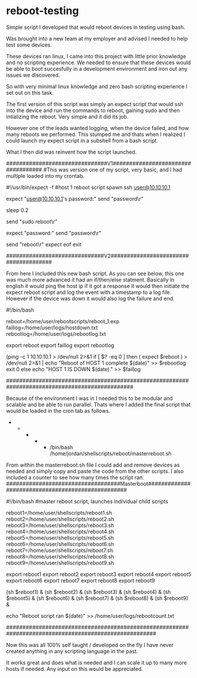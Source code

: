 # reboot-testing
Simple script I developed that would reboot devices in testing using bash.

Was brought into a new team at my employer and advised I needed to help test some devices.

These devices ran linux, I came into this project with little prior knowledge and no scripting experience.
We needed to ensure that these devices would be able to boot succesfully in a development environment and iron out any issues we discovered.

So with very minimal linux knowledge and zero bash scripting experience I set out on this task.

The first version of this script was simply an expect script that would ssh into the device and run the commands to reboot, gaining sudo and then intializing the reboot. Very simple and it did its job.

However one of the leads wanted logging, when the device failed, and how many reboots we performed.
This stumped me and thats when I realized I could launch my expect script in a subshell from a bash script.

What I then did was reinvent how the script launched.

###############################V1###################################
#This was version one of my script, very basic, and I had multiple loaded into my crontab.

#!/usr/bin/expect -f
#host 1 reboot script
spawn ssh user@10.10.10.1

expect "user@10.10.10.1's password:"
send "password\r"

sleep 0.2

send "sudo reboot\r"

expect "password:"
send "password\r"

send "reboot\r"
expect eof
exit

##############################V2######################################

From here I included this new bash script. As you can see below, this one was much more advanced it had an if/then/else statment.
Basically in english it would ping the host ip if it got a response it would then initiate the expect reboot script and log the event with a timestamp to a log file. However if the device was down it would also log the failure and end.

#!/bin/bash

reboot=/home/user/rebootscripts/reboot_1.exp
faillog=/home/user/logs/hostdown.txt
rebootlog=/home/user/logs/rebootlog.txt

export reboot
export faillog
export rebootlog



(ping -c 1  10.10.10.1 > /dev/null 2>&1
        if [ $? -eq 0 ]
                then ( expect $reboot ) > /dev/null 2>&1 | echo "Reboot of HOST 1 complete $(date)" >> $rebootlog
                exit 0
        else echo "HOST 1 IS DOWN $(date)." >> $faillog

###############################################################################################

Because of the environment I was in I needed this to be modular and scalable and be able to run parallel. Thats where I added the final script that would be loaded in the cron tab as follows.

* * * * * /bin/bash /home/jordan/shellscripts/reboot/masterreboot.sh

From within the masterreboot.sh file I could add and remove devices as needed and simply copy and paste the code from the other scripts.
I also included a counter to see how many times the script ran.
###################################Masterboot##################################################

#!/bin/bash
#master reboot script, launches individual child scripts

reboot1=/home/user/shellscripts/reboot1.sh
reboot2=/home/user/shellscripts/reboot2.sh
reboot3=/home/user/shellscripts/reboot3.sh
reboot4=/home/user/shellscripts/reboot4.sh
reboot5=/home/user/shellscripts/reboot5.sh
reboot6=/home/user/shellscripts/reboot6.sh
reboot7=/home/user/shellscripts/reboot7.sh
reboot8=/home/user/shellscripts/reboot8.sh
reboot9=/home/user/shellscripts/reboot9.sh



export reboot1
export reboot2
export reboot3
export reboot4
export reboot5
export reboot6
export reboot7
export reboot8
export reboot9


(sh $reboot1) &
(sh $reboot2) &
(sh $reboot3) &
(sh $reboot4) &
(sh $reboot5) &
(sh $reboot6) &
(sh $reboot7) &
(sh $reboot8) &
(sh $reboot9) &


echo "Reboot script ran $(date)" >> /home/user/logs/rebootcount.txt

######################################################################################################

Now this was all 100% self taught / developed on the fly I have never created anything in any scripting language in the past.

It works great and does what is needed and I can scale it up to many more hosts if needed. Any input on this would be appreciated.
